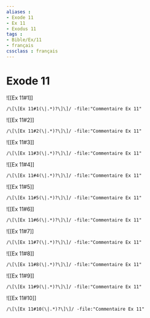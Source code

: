 ```yaml
---
aliases : 
- Exode 11
- Ex 11
- Exodus 11
tags : 
- Bible/Ex/11
- français
cssclass : français
---
```


# Exode 11

![[Ex 11#1]]

```query
/\[\[Ex 11#1(\|.*)?\]\]/ -file:"Commentaire Ex 11"
```

![[Ex 11#2]]

```query
/\[\[Ex 11#2(\|.*)?\]\]/ -file:"Commentaire Ex 11"
```

![[Ex 11#3]]

```query
/\[\[Ex 11#3(\|.*)?\]\]/ -file:"Commentaire Ex 11"
```

![[Ex 11#4]]

```query
/\[\[Ex 11#4(\|.*)?\]\]/ -file:"Commentaire Ex 11"
```

![[Ex 11#5]]

```query
/\[\[Ex 11#5(\|.*)?\]\]/ -file:"Commentaire Ex 11"
```

![[Ex 11#6]]

```query
/\[\[Ex 11#6(\|.*)?\]\]/ -file:"Commentaire Ex 11"
```

![[Ex 11#7]]

```query
/\[\[Ex 11#7(\|.*)?\]\]/ -file:"Commentaire Ex 11"
```

![[Ex 11#8]]

```query
/\[\[Ex 11#8(\|.*)?\]\]/ -file:"Commentaire Ex 11"
```

![[Ex 11#9]]

```query
/\[\[Ex 11#9(\|.*)?\]\]/ -file:"Commentaire Ex 11"
```

![[Ex 11#10]]

```query
/\[\[Ex 11#10(\|.*)?\]\]/ -file:"Commentaire Ex 11"
```

